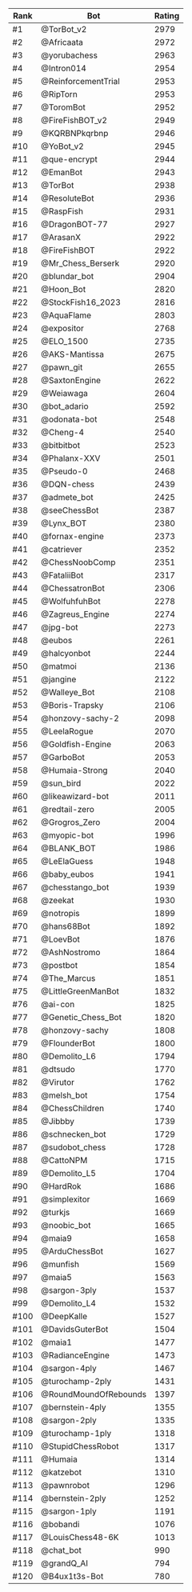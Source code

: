 Rank|Bot|Rating
---|---|---
#1|@TorBot_v2|2979
#2|@Africaata|2972
#3|@yorubachess|2963
#4|@Intron014|2954
#5|@ReinforcementTrial|2953
#6|@RipTorn|2953
#7|@ToromBot|2952
#8|@FireFishBOT_v2|2949
#9|@KQRBNPkqrbnp|2946
#10|@YoBot_v2|2945
#11|@que-encrypt|2944
#12|@EmanBot|2943
#13|@TorBot|2938
#14|@ResoluteBot|2936
#15|@RaspFish|2931
#16|@DragonBOT-77|2927
#17|@ArasanX|2922
#18|@FireFishBOT|2922
#19|@Mr_Chess_Berserk|2920
#20|@blundar_bot|2904
#21|@Hoon_Bot|2820
#22|@StockFish16_2023|2816
#23|@AquaFlame|2803
#24|@expositor|2768
#25|@ELO_1500|2735
#26|@AKS-Mantissa|2675
#27|@pawn_git|2655
#28|@SaxtonEngine|2622
#29|@Weiawaga|2604
#30|@bot_adario|2592
#31|@odonata-bot|2548
#32|@Cheng-4|2540
#33|@bitbitbot|2523
#34|@Phalanx-XXV|2501
#35|@Pseudo-0|2468
#36|@DQN-chess|2439
#37|@admete_bot|2425
#38|@seeChessBot|2387
#39|@Lynx_BOT|2380
#40|@fornax-engine|2373
#41|@catriever|2352
#42|@ChessNoobComp|2351
#43|@FataliiBot|2317
#44|@ChessatronBot|2306
#45|@WolfuhfuhBot|2278
#46|@Zagreus_Engine|2274
#47|@jpg-bot|2273
#48|@eubos|2261
#49|@halcyonbot|2244
#50|@matmoi|2136
#51|@jangine|2122
#52|@Walleye_Bot|2108
#53|@Boris-Trapsky|2106
#54|@honzovy-sachy-2|2098
#55|@LeelaRogue|2070
#56|@Goldfish-Engine|2063
#57|@GarboBot|2053
#58|@Humaia-Strong|2040
#59|@sun_bird|2022
#60|@likeawizard-bot|2011
#61|@redtail-zero|2005
#62|@Grogros_Zero|2004
#63|@myopic-bot|1996
#64|@BLANK_BOT|1986
#65|@LeElaGuess|1948
#66|@baby_eubos|1941
#67|@chesstango_bot|1939
#68|@zeekat|1930
#69|@notropis|1899
#70|@hans68Bot|1892
#71|@LoevBot|1876
#72|@AshNostromo|1864
#73|@postbot|1854
#74|@The_Marcus|1851
#75|@LittleGreenManBot|1832
#76|@ai-con|1825
#77|@Genetic_Chess_Bot|1820
#78|@honzovy-sachy|1808
#79|@FlounderBot|1800
#80|@Demolito_L6|1794
#81|@dtsudo|1770
#82|@Virutor|1762
#83|@melsh_bot|1754
#84|@ChessChildren|1740
#85|@Jibbby|1739
#86|@schnecken_bot|1729
#87|@sudobot_chess|1728
#88|@CattoNPM|1715
#89|@Demolito_L5|1704
#90|@HardRok|1686
#91|@simplexitor|1669
#92|@turkjs|1669
#93|@noobic_bot|1665
#94|@maia9|1658
#95|@ArduChessBot|1627
#96|@munfish|1569
#97|@maia5|1563
#98|@sargon-3ply|1537
#99|@Demolito_L4|1532
#100|@DeepKalle|1527
#101|@DavidsGuterBot|1504
#102|@maia1|1477
#103|@RadianceEngine|1473
#104|@sargon-4ply|1467
#105|@turochamp-2ply|1431
#106|@RoundMoundOfRebounds|1397
#107|@bernstein-4ply|1355
#108|@sargon-2ply|1335
#109|@turochamp-1ply|1318
#110|@StupidChessRobot|1317
#111|@Humaia|1314
#112|@katzebot|1310
#113|@pawnrobot|1296
#114|@bernstein-2ply|1252
#115|@sargon-1ply|1191
#116|@bobandi|1076
#117|@LouisChess48-6K|1013
#118|@chat_bot|990
#119|@grandQ_AI|794
#120|@B4ux1t3s-Bot|780
